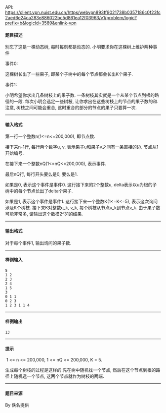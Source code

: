 API: https://client.vpn.nuist.edu.cn/https/webvpn893ff9021738b0357186c0f23fc2aed6e24ca283e886022bc5d861ea12f03963/v1/problem/logic?prefix=b&logicId=3589&enlink-vpn

#### 题目描述

别忘了这是一棵动态树, 每时每刻都是动态的. 小明要求你在这棵树上维护两种事件

事件0:

这棵树长出了一些果子, 即某个子树中的每个节点都会长出K个果子.

事件1:

小明希望你求出几条树枝上的果子数. 一条树枝其实就是一个从某个节点到根的路径的一段. 每次小明会选定一些树枝, 让你求出在这些树枝上的节点的果子数的和. 注意, 树枝之间可能会重合, 这时重合的部分的节点的果子只要算一次.

---

#### 输入格式

第一行一个整数n(1<=n<=200,000), 即节点数.

接下来n-1行, 每行两个数字u, v. 表示果子u和果子v之间有一条直接的边. 节点从1开始编号.

在接下来一个整数nQ(1<=nQ<=200,000), 表示事件.

最后nQ行, 每行开头要么是0, 要么是1.

如果是0, 表示这个事件是事件0. 这行接下来的2个整数u, delta表示以u为根的子树中的每个节点长出了delta个果子.

如果是1, 表示这个事件是事件1. 这行接下来一个整数K(1<=K<=5), 表示这次询问涉及K个树枝. 接下来K对整数u\_k, v\_k, 每个树枝从节点u\_k到节点v\_k. 由于果子数可能非常多, 请输出这个数模2^31的结果.

---

#### 输出格式

对于每个事件1, 输出询问的果子数.  

---

#### 样例输入
```
5
1 2
2 3
2 4
1 5
3
0 1 1
0 2 3
1 2 3 1 1 4

```

---

#### 样例输出
```
13

```

---

#### 提示

 1 <= n <= 200,000, 1 <= nQ <= 200,000, K = 5.  

生成每个树枝的过程是这样的:先在树中随机找一个节点, 然后在这个节点到根的路径上随机选一个节点, 这两个节点就作为树枝的两端.  

---

#### 题目来源

By 佚名提供